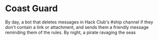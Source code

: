 # Coast Guard

By day, a bot that deletes messages in Hack Club's #ship channel if they don't contain a link or attachment, and sends them a friendly message reminding them of the rules. By night, a pirate ravaging the seas
